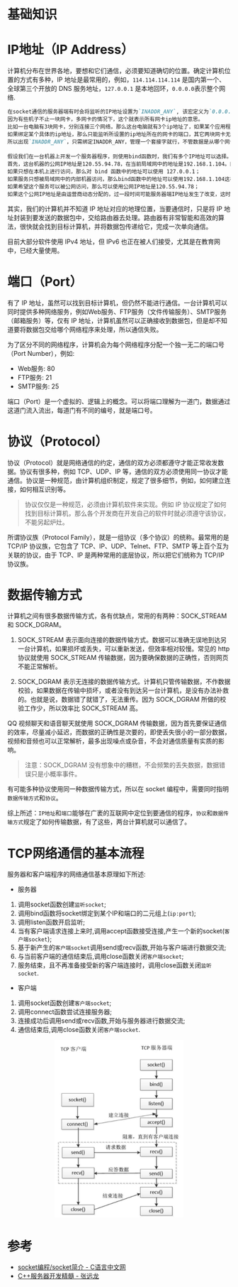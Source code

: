 # 基础知识

# IP地址（IP Address）
计算机分布在世界各地，要想和它们通信，必须要知道确切的位置。确定计算机位置的方式有多种，IP 地址是最常用的，例如，`114.114.114.114` 是国内第一个、全球第三个开放的 DNS 服务地址，`127.0.0.1` 是本地回环，`0.0.0.0`表示整个网络.

```md
在socket通信的服务器端有时会将监听的IP地址设置为`INADDR_ANY`, 该宏定义为`0.0.0.0`,在这里泛指本机的意思，也就是表示本机的所有IP.
因为有些机子不止一块网卡，多网卡的情况下，这个就表示所有网卡ip地址的意思。
比如一台电脑有3块网卡，分别连接三个网络，那么这台电脑就有3个ip地址了，如果某个应用程序需要监听某个端口，那应该监听哪个网卡地址的端口呢？
如果绑定某个具体的ip地址，那么只能监听所设置的ip地址所在的网卡的端口，其它两块网卡无法监听端口; 如果需要三个网卡都监听，那就需要绑定3个ip，也就等于需要管理3个套接字进行数据交换，过于繁琐.
所以出现`INADDR_ANY`，只需绑定INADDR_ANY，管理一个套接字就行，不管数据是从哪个网卡过来的，只要是绑定的端口号过来的数据，都可以接收到。

假设我们在一台机器上开发一个服务器程序，则使用bind函数时，我们有多个IP地址可以选择。  
首先，这台机器的公网IP地址是120.55.94.78，在当前局域网中的地址是192.168.1.104。同时，这台机器有本地回环地址127.0.0.1。  
如果只想在本机上进行访问，那么对 bind 函数中的地址可以使用 127.0.0.1；  
如果服务只想被局域网中的内部机器访问，那么bind函数中的地址可以使用192.168.1.104这样的局域网地址；  
如果希望这个服务可以被公网访问，那么可以使用公网IP地址是120.55.94.78；  
如果这个公网IP地址是由运营商动态分配的，过一段时间可能服务器端IP地址发生了改变，这时如果不希望修改服务器端代码，那么对 bind 函数中的地址可以使用地址 0.0.0.0 或INADDR_ANY。
```

其实，我们的计算机并不知道 IP 地址对应的地理位置，当要通信时，只是将 IP 地址封装到要发送的数据包中，交给路由器去处理。路由器有非常智能和高效的算法，很快就会找到目标计算机，并将数据包传递给它，完成一次单向通信。

目前大部分软件使用 IPv4 地址，但 IPv6 也正在被人们接受，尤其是在教育网中，已经大量使用。



#  端口（Port）
有了 IP 地址，虽然可以找到目标计算机，但仍然不能进行通信。一台计算机可以同时提供多种网络服务，例如Web服务、FTP服务（文件传输服务）、SMTP服务（邮箱服务）等，仅有 IP 地址，计算机虽然可以正确接收到数据包，但是却不知道要将数据包交给哪个网络程序来处理，所以通信失败。

为了区分不同的网络程序，计算机会为每个网络程序分配一个独一无二的端口号（Port Number），例如:  
- Web服务: 80
- FTP服务: 21
- SMTP服务: 25

端口（Port）是一个虚拟的、逻辑上的概念。可以将端口理解为一道门，数据通过这道门流入流出，每道门有不同的编号，就是端口号。

# 协议（Protocol）
协议（Protocol）就是网络通信的约定，通信的双方必须都遵守才能正常收发数据。协议有很多种，例如 TCP、UDP、IP 等，通信的双方必须使用同一协议才能通信。协议是一种规范，由计算机组织制定，规定了很多细节，例如，如何建立连接，如何相互识别等。
> 协议仅仅是一种规范，必须由计算机软件来实现。例如 IP 协议规定了如何找到目标计算机，那么各个开发商在开发自己的软件时就必须遵守该协议，不能另起炉灶。

所谓协议族（Protocol Family），就是一组协议（多个协议）的统称。最常用的是 TCP/IP 协议族，它包含了 TCP、IP、UDP、Telnet、FTP、SMTP 等上百个互为关联的协议，由于 TCP、IP 是两种常用的底层协议，所以把它们统称为 TCP/IP 协议族。 


# 数据传输方式
计算机之间有很多数据传输方式，各有优缺点，常用的有两种：SOCK_STREAM 和 SOCK_DGRAM。

1. SOCK_STREAM 表示面向连接的数据传输方式。数据可以准确无误地到达另一台计算机，如果损坏或丢失，可以重新发送，但效率相对较慢。常见的 http 协议就使用 SOCK_STREAM 传输数据，因为要确保数据的正确性，否则网页不能正常解析。

2. SOCK_DGRAM 表示无连接的数据传输方式。计算机只管传输数据，不作数据校验，如果数据在传输中损坏，或者没有到达另一台计算机，是没有办法补救的。也就是说，数据错了就错了，无法重传。因为 SOCK_DGRAM 所做的校验工作少，所以效率比 SOCK_STREAM 高。

QQ 视频聊天和语音聊天就使用 SOCK_DGRAM 传输数据，因为首先要保证通信的效率，尽量减小延迟，而数据的正确性是次要的，即使丢失很小的一部分数据，视频和音频也可以正常解析，最多出现噪点或杂音，不会对通信质量有实质的影响。

> 注意：SOCK_DGRAM 没有想象中的糟糕，不会频繁的丢失数据，数据错误只是小概率事件。

有可能多种协议使用同一种数据传输方式，所以在 socket 编程中，需要同时指明`数据传输方式`和`协议`。


综上所述：`IP地址`和`端口`能够在广袤的互联网中定位到要通信的程序，`协议`和`数据传输方式`规定了如何传输数据，有了这些，两台计算机就可以通信了。

# TCP网络通信的基本流程
服务器和客户端程序的网络通信基本原理如下所述:  

- 服务器

1. 调用socket函数创建`监听socket`;
2. 调用bind函数将socket绑定到某个IP和端口的二元组上(`ip:port`);
3. 调用listen函数开启监听;
4. 当有客户端请求连接上来时,调用accept函数接受连接,产生一个新的socket(`客户端socket`);
5. 基于新产生的`客户端socket`调用send或recv函数,开始与客户端进行数据交流;
6. 与当前客户端的通信结束后,调用close函数关闭`客户端socket`;
7. 服务结束，且不再准备接受新的客户端连接时，调用close函数关闭`监听socket`.

- 客户端

1. 调用socket函数创建`客户端socket`;
2. 调用connect函数尝试连接服务器;
3. 连接成功后调用send或recv函数,开始与服务器进行数据交流;
4. 通信结束后,调用close函数关闭`客户端socket`.

<div align="center">
<img src="images/TCP网络通信流程图.jpg" alt="TCP网络通信流程图.jpg" height=400/>
</div>

# 参考
- [socket编程/socket简介 - C语言中文网](http://c.biancheng.net/cpp/html/3029.html)
- [C++服务器开发精髓 - 张远龙](https://gitee.com/balloonwj/mybooksources)


